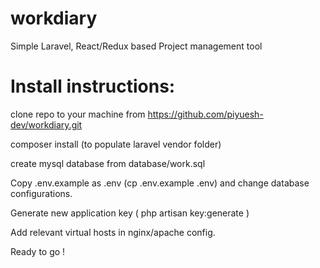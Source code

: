 # workdiary
Simple Laravel, React/Redux based Project management tool


# Install instructions:

clone repo to your machine from https://github.com/piyuesh-dev/workdiary.git

composer install (to populate laravel vendor folder)

create mysql database from database/work.sql

Copy .env.example as .env (cp .env.example .env) and change database configurations.

Generate new application key ( php artisan key:generate )

Add relevant virtual hosts in nginx/apache config.

Ready to go !
